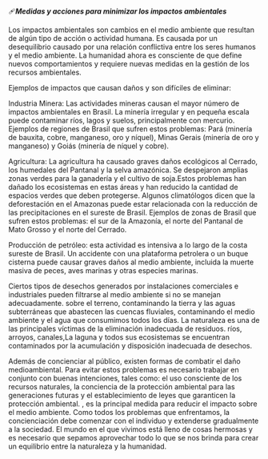 🩹_**Medidas y acciones para minimizar los impactos ambientales**_

Los impactos ambientales son cambios en el medio ambiente que resultan de algún tipo de acción o actividad humana. Es causada por un desequilibrio causado por una relación conflictiva entre los seres humanos y el medio ambiente. La humanidad ahora es consciente de que define nuevos comportamientos y requiere nuevas medidas en la gestión de los recursos ambientales.

Ejemplos de impactos que causan daños y son difíciles de eliminar:

Industria Minera: Las actividades mineras causan el mayor número de impactos ambientales en Brasil. La minería irregular y en pequeña escala puede contaminar ríos, lagos y suelos, principalmente con mercurio. Ejemplos de regiones de Brasil que sufren estos problemas: Pará (minería de bauxita, cobre, manganeso, oro y níquel), Minas Gerais (minería de oro y manganeso) y Goiás (minería de níquel y cobre).

Agricultura: La agricultura ha causado graves daños ecológicos al Cerrado, los humedales del Pantanal y la selva amazónica. Se despejaron amplias zonas verdes para la ganadería y el cultivo de soja.Estos problemas han dañado los ecosistemas en estas áreas y han reducido la cantidad de espacios verdes que deben protegerse. Algunos climatólogos dicen que la deforestación en el Amazonas puede estar relacionada con la reducción de las precipitaciones en el sureste de Brasil. Ejemplos de zonas de Brasil que sufren estos problemas: el sur de la Amazonía, el norte del Pantanal de Mato Grosso y el norte del Cerrado.

Producción de petróleo: esta actividad es intensiva a lo largo de la costa sureste de Brasil. Un accidente con una plataforma petrolera o un buque cisterna puede causar graves daños al medio ambiente, incluida la muerte masiva de peces, aves marinas y otras especies marinas.

Ciertos tipos de desechos generados por instalaciones comerciales e industriales pueden filtrarse al medio ambiente si no se manejan adecuadamente. sobre el terreno, contaminando la tierra y las aguas subterráneas que abastecen las cuencas fluviales, contaminando el medio ambiente y el agua que consumimos todos los días. La naturaleza es una de las principales víctimas de la eliminación inadecuada de residuos. ríos, arroyos, canales,La laguna y todos sus ecosistemas se encuentran contaminados por la acumulación y disposición inadecuada de desechos.

Además de concienciar al público, existen formas de combatir el daño medioambiental. Para evitar estos problemas es necesario trabajar en conjunto con buenas intenciones, tales como: el uso consciente de los recursos naturales, la conciencia de la protección ambiental para las generaciones futuras y el establecimiento de leyes que garanticen la protección ambiental. , es la principal medida para reducir el impacto sobre el medio ambiente. Como todos los problemas que enfrentamos, la concienciación debe comenzar con el individuo y extenderse gradualmente a la sociedad. El mundo en el que vivimos está lleno de cosas hermosas y es necesario que sepamos aprovechar todo lo que se nos brinda para crear un equilibrio entre la naturaleza y la humanidad.
